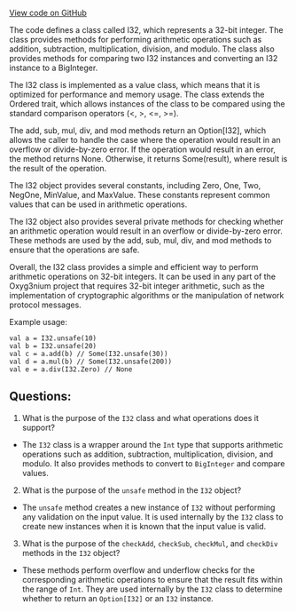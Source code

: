 [View code on GitHub](https://github.com/alephium/alephium/util/src/main/scala/org/alephium/util/I32.scala)

The code defines a class called I32, which represents a 32-bit integer. The class provides methods for performing arithmetic operations such as addition, subtraction, multiplication, division, and modulo. The class also provides methods for comparing two I32 instances and converting an I32 instance to a BigInteger.

The I32 class is implemented as a value class, which means that it is optimized for performance and memory usage. The class extends the Ordered trait, which allows instances of the class to be compared using the standard comparison operators (<, >, <=, >=).

The add, sub, mul, div, and mod methods return an Option[I32], which allows the caller to handle the case where the operation would result in an overflow or divide-by-zero error. If the operation would result in an error, the method returns None. Otherwise, it returns Some(result), where result is the result of the operation.

The I32 object provides several constants, including Zero, One, Two, NegOne, MinValue, and MaxValue. These constants represent common values that can be used in arithmetic operations.

The I32 object also provides several private methods for checking whether an arithmetic operation would result in an overflow or divide-by-zero error. These methods are used by the add, sub, mul, div, and mod methods to ensure that the operations are safe.

Overall, the I32 class provides a simple and efficient way to perform arithmetic operations on 32-bit integers. It can be used in any part of the Oxyg3nium project that requires 32-bit integer arithmetic, such as the implementation of cryptographic algorithms or the manipulation of network protocol messages. 

Example usage:

```
val a = I32.unsafe(10)
val b = I32.unsafe(20)
val c = a.add(b) // Some(I32.unsafe(30))
val d = a.mul(b) // Some(I32.unsafe(200))
val e = a.div(I32.Zero) // None
```
## Questions: 
 1. What is the purpose of the `I32` class and what operations does it support?
- The `I32` class is a wrapper around the `Int` type that supports arithmetic operations such as addition, subtraction, multiplication, division, and modulo. It also provides methods to convert to `BigInteger` and compare values.
2. What is the purpose of the `unsafe` method in the `I32` object?
- The `unsafe` method creates a new instance of `I32` without performing any validation on the input value. It is used internally by the `I32` class to create new instances when it is known that the input value is valid.
3. What is the purpose of the `checkAdd`, `checkSub`, `checkMul`, and `checkDiv` methods in the `I32` object?
- These methods perform overflow and underflow checks for the corresponding arithmetic operations to ensure that the result fits within the range of `Int`. They are used internally by the `I32` class to determine whether to return an `Option[I32]` or an `I32` instance.